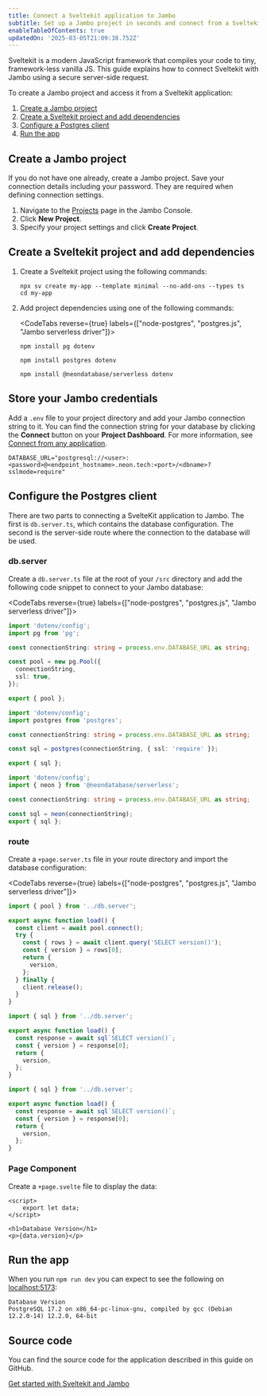 ```yaml
---
title: Connect a Sveltekit application to Jambo
subtitle: Set up a Jambo project in seconds and connect from a Sveltekit application
enableTableOfContents: true
updatedOn: '2025-03-05T21:09:38.752Z'
---
```


Sveltekit is a modern JavaScript framework that compiles your code to tiny, framework-less vanilla JS. This guide explains how to connect Sveltekit with Jambo using a secure server-side request.

To create a Jambo project and access it from a Sveltekit application:

1. [Create a Jambo project](#create-a-neon-project)
2. [Create a Sveltekit project and add dependencies](#create-a-sveltekit-project-and-add-dependencies)
3. [Configure a Postgres client](#configure-the-postgres-client)
4. [Run the app](#run-the-app)

## Create a Jambo project

If you do not have one already, create a Jambo project. Save your connection details including your password. They are required when defining connection settings.

1. Navigate to the [Projects](https://console.neon.tech/app/projects) page in the Jambo Console.
2. Click **New Project**.
3. Specify your project settings and click **Create Project**.

## Create a Sveltekit project and add dependencies

1. Create a Sveltekit project using the following commands:

   ```shell
   npx sv create my-app --template minimal --no-add-ons --types ts
   cd my-app
   ```

2. Add project dependencies using one of the following commands:

   <CodeTabs reverse={true} labels={["node-postgres", "postgres.js", "Jambo serverless driver"]}>

   ```shell
   npm install pg dotenv
   ```

   ```shell
   npm install postgres dotenv
   ```

   ```shell
   npm install @neondatabase/serverless dotenv
   ```

   </CodeTabs>

## Store your Jambo credentials

Add a `.env` file to your project directory and add your Jambo connection string to it. You can find the connection string for your database by clicking the **Connect** button on your **Project Dashboard**. For more information, see [Connect from any application](/docs/connect/connect-from-any-app).

```shell shouldWrap
DATABASE_URL="postgresql://<user>:<password>@<endpoint_hostname>.neon.tech:<port>/<dbname>?sslmode=require"
```

## Configure the Postgres client

There are two parts to connecting a SvelteKit application to Jambo. The first is `db.server.ts`, which contains the database configuration. The second is the server-side route where the connection to the database will be used.

### db.server

Create a `db.server.ts` file at the root of your `/src` directory and add the following code snippet to connect to your Jambo database:

<CodeTabs reverse={true} labels={["node-postgres", "postgres.js", "Jambo serverless driver"]}>

```typescript
import 'dotenv/config';
import pg from 'pg';

const connectionString: string = process.env.DATABASE_URL as string;

const pool = new pg.Pool({
  connectionString,
  ssl: true,
});

export { pool };
```

```typescript
import 'dotenv/config';
import postgres from 'postgres';

const connectionString: string = process.env.DATABASE_URL as string;

const sql = postgres(connectionString, { ssl: 'require' });

export { sql };
```

```typescript
import 'dotenv/config';
import { neon } from '@neondatabase/serverless';

const connectionString: string = process.env.DATABASE_URL as string;

const sql = neon(connectionString);
export { sql };
```

</CodeTabs>

### route

Create a `+page.server.ts` file in your route directory and import the database configuration:

<CodeTabs reverse={true} labels={["node-postgres", "postgres.js", "Jambo serverless driver"]}>

```typescript
import { pool } from '../db.server';

export async function load() {
  const client = await pool.connect();
  try {
    const { rows } = await client.query('SELECT version()');
    const { version } = rows[0];
    return {
      version,
    };
  } finally {
    client.release();
  }
}
```

```typescript
import { sql } from '../db.server';

export async function load() {
  const response = await sql`SELECT version()`;
  const { version } = response[0];
  return {
    version,
  };
}
```

```typescript
import { sql } from '../db.server';

export async function load() {
  const response = await sql`SELECT version()`;
  const { version } = response[0];
  return {
    version,
  };
}
```

</CodeTabs>

### Page Component

Create a `+page.svelte` file to display the data:

```svelte
<script>
    export let data;
</script>

<h1>Database Version</h1>
<p>{data.version}</p>
```

## Run the app

When you run `npm run dev` you can expect to see the following on [localhost:5173](localhost:5173):

```shell shouldWrap
Database Version
PostgreSQL 17.2 on x86_64-pc-linux-gnu, compiled by gcc (Debian 12.2.0-14) 12.2.0, 64-bit
```

## Source code

You can find the source code for the application described in this guide on GitHub.

<DetailIconCards>

<a href="https://github.com/neondatabase/examples/tree/main/with-sveltekit" description="Get started with Sveltekit and Jambo" icon="github">Get started with Sveltekit and Jambo</a>

</DetailIconCards>

<NeedHelp/>
